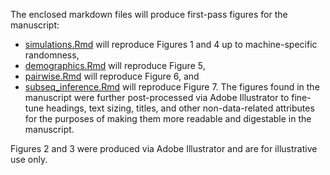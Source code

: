 The enclosed markdown files will produce first-pass figures for the manuscript:
- [simulations.Rmd](https://github.com/neurodata/causal_batch/tree/main/docs/batch_effects_paper/Figure_reproduction/simulations.Rmd) will reproduce Figures 1 and 4 up to machine-specific randomness,
- [demographics.Rmd](https://github.com/neurodata/causal_batch/tree/main/docs/batch_effects_paper/Figure_reproduction/demographics.Rmd) will reproduce Figure 5,
- [pairwise.Rmd](https://github.com/neurodata/causal_batch/tree/main/docs/batch_effects_paper/Figure_reproduction/pairwise.Rmd) will reproduce Figure 6, and
- [subseq_inference.Rmd](https://github.com/neurodata/causal_batch/tree/main/docs/batch_effects_paper/Figure_reproduction/subseq.Rmd) will reproduce Figure 7.
The figures found in the manuscript were further post-processed via Adobe Illustrator to fine-tune headings, text sizing, titles, and other non-data-related attributes for the purposes of making them more readable and digestable in the manuscript.

Figures 2 and 3 were produced via Adobe Illustrator and are for illustrative use only.
